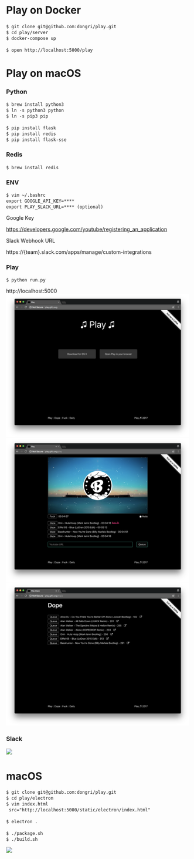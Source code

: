 # Play on Docker

```
$ git clone git@github.com:dongri/play.git
$ cd play/server
$ docker-compose up

$ open http://localhost:5000/play
```

# Play on macOS

### Python
```
$ brew install python3
$ ln -s python3 python
$ ln -s pip3 pip

$ pip install flask
$ pip install redis
$ pip install flask-sse
```

### Redis
```
$ brew install redis
```

### ENV
```
$ vim ~/.bashrc
export GOOGLE_API_KEY=****
export PLAY_SLACK_URL=**** (optional)
```
Google Key

https://developers.google.com/youtube/registering_an_application

Slack Webhook URL

https://{team}.slack.com/apps/manage/custom-integrations

### Play
```
$ python run.py
```

http://localhost:5000
<kbd>
<img src="https://raw.githubusercontent.com/dongri/play/master/screenshots/ss1.png" width="500">
</kbd>
<kbd>
<img src="https://raw.githubusercontent.com/dongri/play/master/screenshots/ss2.png" width="500">
</kbd>
<kbd>
<img src="https://raw.githubusercontent.com/dongri/play/master/screenshots/ss3.png" width="500">
</kbd>

### Slack
<kbd>
<img src="https://raw.githubusercontent.com/dongri/play/master/screenshots/slack.png" width="400">
</kbd>

# macOS
```
$ git clone git@github.com:dongri/play.git
$ cd play/electron
$ vim index.html
 src="http://localhost:5000/static/electron/index.html"

$ electron .

$ ./package.sh
$ ./build.sh

```

<img src="https://raw.githubusercontent.com/dongri/play/master/screenshots/macOS.png" width="400">
